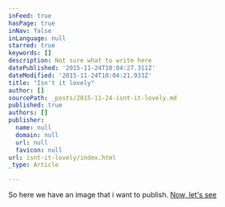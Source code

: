 ```yaml
---
inFeed: true
hasPage: true
inNav: false
inLanguage: null
starred: true
keywords: []
description: Not sure what to write here
datePublished: '2015-11-24T10:04:27.311Z'
dateModified: '2015-11-24T10:04:21.933Z'
title: "Isn't it lovely"
author: []
sourcePath: _posts/2015-11-24-isnt-it-lovely.md
published: true
authors: []
publisher:
  name: null
  domain: null
  url: null
  favicon: null
url: isnt-it-lovely/index.html
_type: Article

---
```

So here we have an image that i want to publish. [Now, let's see][0]

[0]: /Users/marmus/Documents/LBi/management/presentations/assets